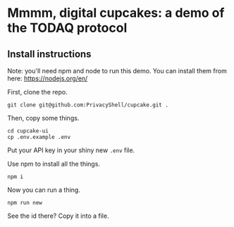 # Mmmm, digital cupcakes: a demo of the TODAQ protocol

## Install instructions

Note: you'll need npm and node to run this demo. You can install them from here: https://nodejs.org/en/

First, clone the repo.

`git clone git@github.com:PrivacyShell/cupcake.git .`

Then, copy some things.

`cd cupcake-ui`  
`cp .env.example .env`

Put your API key in your shiny new `.env` file.

Use npm to install all the things.

`npm i`

Now you can run a thing.

`npm run new`

See the id there? Copy it into a file.

